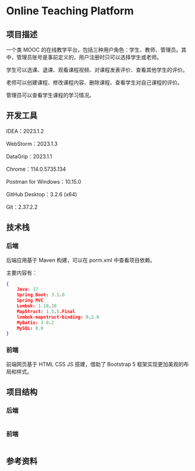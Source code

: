 # Online Teaching Platform

## 项目描述

一个类 MOOC 的在线教学平台，包括三种用户角色：学生、教师、管理员。其中，管理员账号是事前定义的，用户注册时只可以选择学生或老师。

学生可以选课、退课、观看课程视频、对课程发表评价、查看其他学生的评价。

老师可以创建课程、修改课程内容、删除课程、查看学生对自己课程的评价。

管理员可以查看学生课程的学习情况。



## 开发工具

IDEA：2023.1.2

WebStorm：2023.1.3

DataGrip：2023.1.1

Chrome：114.0.5735.134

Postman for Windows：10.15.0

GitHub Desktop：3.2.6 (x64)

Git：2.37.2.2

## 技术栈

### 后端

后端应用基于 Maven 构建，可以在 porm.xml 中查看项目依赖。

主要内容有：

```json
{
    Java: 17
    Spring Boot: 3.1.0
    Spring MVC
    Lombok: 1.18.26
    MapStruct: 1.5.5.Final
    lombok-mapstruct-binding: 0.2.0
    MyBatis: 3.0.2
    MySQL: 8.0
}
```

### 前端

前端网页基于 HTML CSS JS 搭建，借助了 Bootstrap 5 框架实现更加美观的布局和样式。



## 项目结构

### 后端

```

```

### 前端

```
```



## 参考资料

